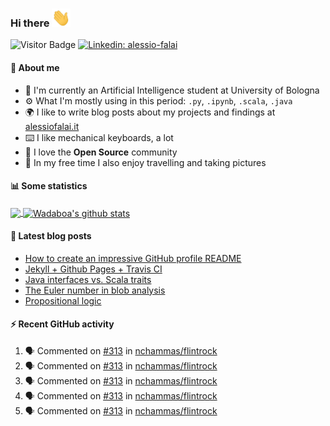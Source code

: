 ### Hi there <img src="https://raw.githubusercontent.com/Wadaboa/Wadaboa/master/wave.gif" width="30px">

![Visitor Badge](https://visitor-badge.laobi.icu/badge?page_id=Wadaboa.Wadaboa)
[![Linkedin: alessio-falai](https://img.shields.io/badge/-Alessio%20Falai-blue?style=flat-square&logo=Linkedin&logoColor=white&link=https://www.linkedin.com/in/alessio-falai/)](https://www.linkedin.com/in/alessio-falai/)

#### 👨 About me
- 🤖 I'm currently an Artificial Intelligence student at University of Bologna
- ⚙️ What I'm mostly using in this period: `.py`, `.ipynb`, `.scala`, `.java`
- 🌍 I like to write blog posts about my projects and findings at [alessiofalai.it](https://alessiofalai.it)
- ⌨️ I like mechanical keyboards, a lot
- 🌱 I love the **Open Source** community
- 📸 In my free time I also enjoy travelling and taking pictures

#### 📊 Some statistics

<a href="https://github.com/Wadaboa/">
  <img align="center" src="https://github-readme-stats.vercel.app/api/top-langs/?username=Wadaboa&hide=html" />
</a>
<a href="https://github.com/Wadaboa/">
  <img align="center" src="https://github-readme-stats.vercel.app/api?username=Wadaboa&count_private=true&show_icons=true&line_height=33" alt="Wadaboa's github stats" />
</a>

#### 📕 Latest blog posts
<!-- BLOG-POST-LIST:START -->
- [How to create an impressive GitHub profile README](https://alessiofalai.it/blog/github-profile-readme)
- [Jekyll + Github Pages + Travis CI](https://alessiofalai.it/blog/jekyll-ghpages-travis)
- [Java interfaces vs. Scala traits](https://alessiofalai.it/blog/scala-traits)
- [The Euler number in blob analysis](https://alessiofalai.it/blog/euler-number)
- [Propositional logic](https://alessiofalai.it/blog/propositional-logic)
<!-- BLOG-POST-LIST:END -->

#### ⚡ Recent GitHub activity
<!--START_SECTION:activity-->
1. 🗣 Commented on [#313](https://github.com//nchammas/flintrock/issues/313) in [nchammas/flintrock](https://github.com//nchammas/flintrock)
2. 🗣 Commented on [#313](https://github.com//nchammas/flintrock/issues/313) in [nchammas/flintrock](https://github.com//nchammas/flintrock)
3. 🗣 Commented on [#313](https://github.com//nchammas/flintrock/issues/313) in [nchammas/flintrock](https://github.com//nchammas/flintrock)
4. 🗣 Commented on [#313](https://github.com//nchammas/flintrock/issues/313) in [nchammas/flintrock](https://github.com//nchammas/flintrock)
5. 🗣 Commented on [#313](https://github.com//nchammas/flintrock/issues/313) in [nchammas/flintrock](https://github.com//nchammas/flintrock)
<!--END_SECTION:activity-->
